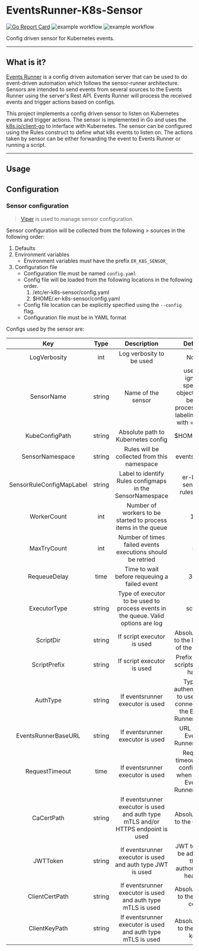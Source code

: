 # EventsRunner-K8s-Sensor
[![Go Report Card](https://goreportcard.com/badge/github.com/luqmanMohammed/eventsrunner-k8s-sensor)](https://goreportcard.com/report/github.com/luqmanMohammed/eventsrunner-k8s-sensor)
![example workflow](https://github.com/luqmanMohammed/eventsrunner-k8s-sensor/actions/workflows/build-and-test.yml/badge.svg)
![example workflow](https://github.com/luqmanMohammed/eventsrunner-k8s-sensor/actions/workflows/codeql-analysis.yml/badge.svg)

Config driven sensor for Kubernetes events.

---

## What is it?
[Events Runner](https://github.com/luqmanMohammed/eventsrunner) is a config driven automation server that can be used to do event-driven automation which follows the sensor-runner architecture. Sensors are  intended to send events from several sources to the Events Runner using the server's Rest API. Events Runner will process the received events and trigger actions based on configs.

This project implements a config driven sensor to listen on Kubernetes events and trigger actions. The sensor is implemented in Go and uses the [k8s.io/client-go](https://pkg.go.dev/k8s.io/client-go) to interface with Kubernetes. The sensor can be configured using the Rules construct to define what k8s events to listen on. The actions taken by sensor can be either forwarding the event to Events Runner or running a script.

---

## Usage
## Configuration

### Sensor configuration
>[Viper](https://github.com/spf13/viper) is used to manage sensor configuration.

Sensor configuration will be collected from the following > sources in the following order:

1. Defaults
2. Environment variables
    - Environment variables must have the prefix `ER_K8S_SENSOR_`
3. Configuration file
    - Configuration file must be named `config.yaml`
    - Config file will be loaded from the following locations in the following order.
        1. /etc/er-k8s-sensor/config.yaml
        2. $HOME/.er-k8s-sensor/config.yaml
    - Config file location can be explicitly specified using the `--config` flag.
    - Configuration file must be in YAML format

Configs used by the sensor are:

**Key**|**Type**|**Description**|**Default**
:-----:|:-----:|:-----:|:-----:
LogVerbosity|int|Log verbosity to be used|None
SensorName|string|Name of the sensor| used to ignore specific objects from being processed by labeling them with <SensorName>=ignore|er-k8s-sensor
KubeConfigPath|string|Absolute path to Kubernetes config|$HOME/.kube
SensorNamespace|string|Rules will be collected from this namespace|eventsrunner
SensorRuleConfigMapLabel|string|Label to identify Rules configmaps in the SensorNamespace|er-k8s-sensor-rules=true
WorkerCount|int|Number of workers to be started to process items in the queue|10
MaxTryCount|int|Number of times failed events executions should be retried|5
RequeueDelay|time|Time to wait before requeuing a failed event|30s
ExecutorType|string|Type of executor to be used to process events in the queue. Valid options are log| script
ScriptDir|string|If script executor is used| Absolute path to the location of the scripts
ScriptPrefix|string|If script executor is used| Prefix that all scripts should have
AuthType|string|If eventsrunner executor is used| Type of authentication to use when connecting to the Events Runner server
EventsRunnerBaseURL|string|If eventsrunner executor is used| URL of the Events Runner server
RequestTimeout|time|If eventsrunner executor is used| Request timeout to be configured when calling Events Runner server
CaCertPath|string|If eventsrunner executor is used and auth type mTLS and/or HTTPS endpoint is used| Absolute path to the CA cert
JWTToken|string|If eventsrunner executor is used and auth type JWT is used| JWT token to be added in the authorization header
ClientCertPath|string|If eventsrunner executor is used and auth type mTLS  is used| Absolute path to the client cert
ClientKeyPath|string|If eventsrunner executor is used and auth type mTLS is used| Absolute path to the client key